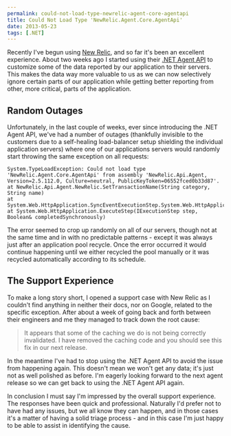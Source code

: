 ```yaml
---
permalink: could-not-load-type-newrelic-agent-core-agentapi
title: Could Not Load Type 'NewRelic.Agent.Core.AgentApi'
date: 2013-05-23
tags: [.NET]
---
```

Recently I've begun using [New Relic](http://newrelic.com/), and so far it's been an excellent experience. About two weeks ago I started using their [.NET Agent API](https://newrelic.com/docs/dotnet/the-net-agent-api) to customize some of the data reported by our application to their servers. This makes the data way more valuable to us as we can now selectively ignore certain parts of our application while getting better reporting from other, more critical, parts of the application.

<!-- more -->

## Random Outages
Unfortunately, in the last couple of weeks, ever since introducing the .NET Agent API, we've had a number of outages (thankfully invisible to the customers due to a self-healing load-balancer setup shielding the individual application servers) where one of our applications servers would randomly start throwing the same exception on all requests:

```
System.TypeLoadException: Could not load type 'NewRelic.Agent.Core.AgentApi' from assembly 'NewRelic.Api.Agent, Version=2.5.112.0, Culture=neutral, PublicKeyToken=06552fced0b33d87'. 
at NewRelic.Api.Agent.NewRelic.SetTransactionName(String category, String name) 
at System.Web.HttpApplication.SyncEventExecutionStep.System.Web.HttpApplication.IExecutionStep.Execute() 
at System.Web.HttpApplication.ExecuteStep(IExecutionStep step, Boolean& completedSynchronously)
```

The error seemed to crop up randomly on all of our servers, though not at the same time and in with no predictable patterns - except it was always just after an application pool recycle. Once the error occurred it would continue happening until we either recycled the pool manually or it was recycled automatically according to its schedule.

## The Support Experience
To make a long story short, I opened a support case with New Relic as I couldn't find anything in neither their docs, nor on Google, related to the specific exception. After about a week of going back and forth between their engineers and me they managed to track down the root cause:

> It appears that some of the caching we do is not being correctly invalidated. I have removed the caching code and you should see this fix in our next release.

In the meantime I've had to stop using the .NET Agent API to avoid the issue from happening again. This doesn't mean we won't get any data; it's just not as well polished as before. I'm eagerly looking forward to the next agent release so we can get back to using the .NET Agent API again.

In conclusion I must say I'm impressed by the overall support experience. The responses have been quick and professional. Naturally I'd prefer not to have had any issues, but we all know they can happen, and in those cases it's a matter of having a solid triage process - and in this case I'm just happy to be able to assist in identifying the cause.
